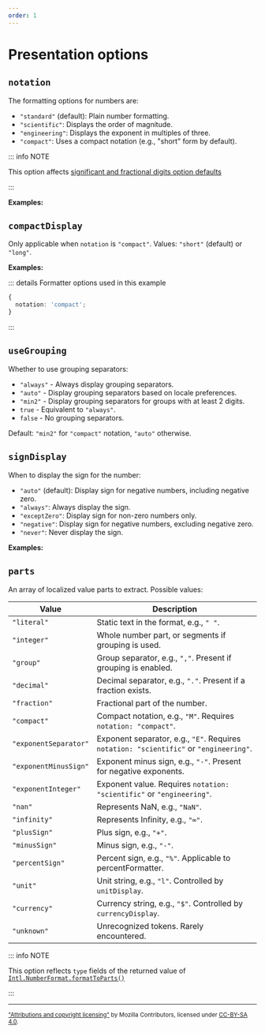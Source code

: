 ```yaml
---
order: 1
---
```


<script setup>
import { decimalFormatter } from '@localizer/all';

const digitInputs = () => [
  ['1.2', 1.2],
  ['12.34', 12.34],
  ['123.456', 123.456],
  ['1234.5678', 1234.5678],
  ['12345.67891', 12345.67891]
];

const groupingInputs = () => [
  ['1', 1],
  ['10', 10],
  ['100', 100],
  ['1000', 1000],
  ['10000', 10000],
  ['100000', 100000],
  ['1000000', 1000000],
];

const signInputs = () => [
  ['100000', 100000],
  ['-100000', -100000],
  ['0', 0],
  ['0.0000001', 0.0000001],
  ['-0.0000001', -0.0000001],
];

</script>

# Presentation options

## `notation`

The formatting options for numbers are:

- `"standard"` (default): Plain number formatting.
- `"scientific"`: Displays the order of magnitude.
- `"engineering"`: Displays the exponent in multiples of three.
- `"compact"`: Uses a compact notation (e.g., "short" form by default).

::: info NOTE

This option affects [significant and fractional digits option defaults](digit-options.md#significant-and-fraction-digits-default-values)

:::

**Examples:**

<OptionsDemo option="notation" :values="['standard','scientific','engineering','compact']" :factory=decimalFormatter :inputs=digitInputs />

## `compactDisplay`

Only applicable when `notation` is `"compact"`. Values: `"short"` (default) or `"long"`.

**Examples:**

::: details Formatter options used in this example

```typescript
{
  notation: 'compact';
}
```

:::

<OptionsDemo option="compactDisplay" :defaultOptions="{ notation: 'compact' }" :values="['short','long']" :factory=decimalFormatter :inputs=digitInputs />

## `useGrouping`

Whether to use grouping separators:

- `"always"` - Always display grouping separators.
- `"auto"` - Display grouping separators based on locale preferences.
- `"min2"` - Display grouping separators for groups with at least 2 digits.
- `true` - Equivalent to `"always"`.
- `false` - No grouping separators.

Default: `"min2"` for `"compact"` notation, `"auto"` otherwise.

<OptionsDemo option="useGrouping" :values="['always','auto', 'min2', true, false]" :factory=decimalFormatter :inputs=groupingInputs />

## `signDisplay`

When to display the sign for the number:

- `"auto"` (default): Display sign for negative numbers, including negative zero.
- `"always"`: Always display the sign.
- `"exceptZero"`: Display sign for non-zero numbers only.
- `"negative"`: Display sign for negative numbers, excluding negative zero.
- `"never"`: Never display the sign.

**Examples:**

<OptionsDemo option="signDisplay" :values="['auto','always','exceptZero','negative','never']" :factory=decimalFormatter :inputs=signInputs />

## `parts`

An array of localized value parts to extract. Possible values:

| Value                 | Description                                                                            |
| --------------------- | -------------------------------------------------------------------------------------- |
| `"literal"`           | Static text in the format, e.g., `" "`.                                                |
| `"integer"`           | Whole number part, or segments if grouping is used.                                    |
| `"group"`             | Group separator, e.g., `","`. Present if grouping is enabled.                          |
| `"decimal"`           | Decimal separator, e.g., `"."`. Present if a fraction exists.                          |
| `"fraction"`          | Fractional part of the number.                                                         |
| `"compact"`           | Compact notation, e.g., `"M"`. Requires `notation: "compact"`.                         |
| `"exponentSeparator"` | Exponent separator, e.g., `"E"`. Requires `notation: "scientific"` or `"engineering"`. |
| `"exponentMinusSign"` | Exponent minus sign, e.g., `"-"`. Present for negative exponents.                      |
| `"exponentInteger"`   | Exponent value. Requires `notation: "scientific"` or `"engineering"`.                  |
| `"nan"`               | Represents NaN, e.g., `"NaN"`.                                                         |
| `"infinity"`          | Represents Infinity, e.g., `"∞"`.                                                      |
| `"plusSign"`          | Plus sign, e.g., `"+"`.                                                                |
| `"minusSign"`         | Minus sign, e.g., `"-"`.                                                               |
| `"percentSign"`       | Percent sign, e.g., `"%"`. Applicable to percentFormatter.                             |
| `"unit"`              | Unit string, e.g., `"l"`. Controlled by `unitDisplay`.                                 |
| `"currency"`          | Currency string, e.g., `"$"`. Controlled by `currencyDisplay`.                         |
| `"unknown"`           | Unrecognized tokens. Rarely encountered.                                               |

::: info NOTE

This option reflects `type` fields of the returned value of [`Intl.NumberFormat.formatToParts()`](https://developer.mozilla.org/en-US/docs/Web/JavaScript/Reference/Global_Objects/Intl/NumberFormat/formatToParts)

:::

---

<small>

["Attributions and copyright licensing"](https://developer.mozilla.org/en-US/docs/MDN/Writing_guidelines/Attrib_copyright_license) by Mozilla Contributors, licensed under [CC-BY-SA 4.0](https://creativecommons.org/licenses/by-sa/4.0/).

</small>

